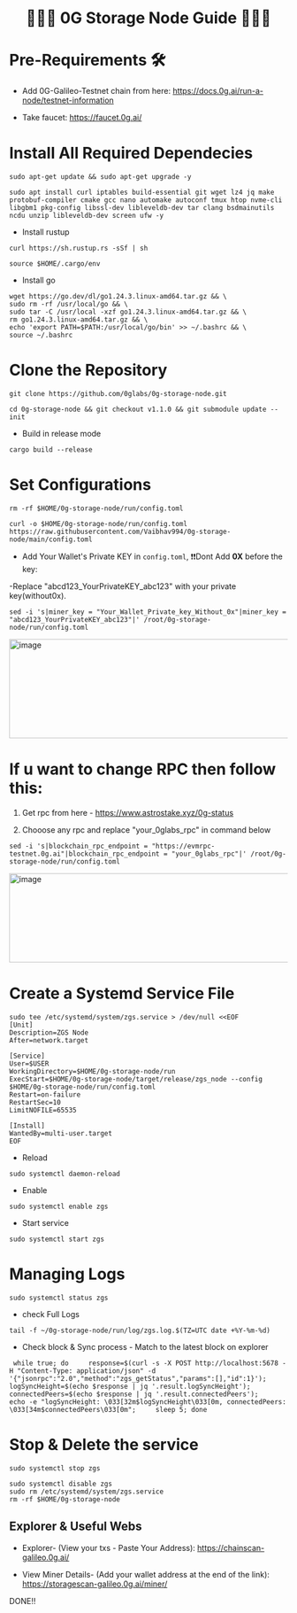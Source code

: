 <div align="center">

#  👨🏻‍💻 **0G Storage Node Guide** 👨🏻‍💻

</div>

# Pre-Requirements 🛠

* Add 0G-Galileo-Testnet chain from here: https://docs.0g.ai/run-a-node/testnet-information

* Take faucet: https://faucet.0g.ai/


# Install All Required Dependecies

```
sudo apt-get update && sudo apt-get upgrade -y
```

```
sudo apt install curl iptables build-essential git wget lz4 jq make protobuf-compiler cmake gcc nano automake autoconf tmux htop nvme-cli libgbm1 pkg-config libssl-dev libleveldb-dev tar clang bsdmainutils ncdu unzip libleveldb-dev screen ufw -y
```

* Install rustup

```
curl https://sh.rustup.rs -sSf | sh
```
```
source $HOME/.cargo/env
```


* Install go

```
wget https://go.dev/dl/go1.24.3.linux-amd64.tar.gz && \
sudo rm -rf /usr/local/go && \
sudo tar -C /usr/local -xzf go1.24.3.linux-amd64.tar.gz && \
rm go1.24.3.linux-amd64.tar.gz && \
echo 'export PATH=$PATH:/usr/local/go/bin' >> ~/.bashrc && \
source ~/.bashrc
```


# Clone the Repository

```
git clone https://github.com/0glabs/0g-storage-node.git
```

```
cd 0g-storage-node && git checkout v1.1.0 && git submodule update --init
```

* Build in release mode 

```
cargo build --release
```

# Set Configurations

```
rm -rf $HOME/0g-storage-node/run/config.toml
```

```
curl -o $HOME/0g-storage-node/run/config.toml https://raw.githubusercontent.com/Vaibhav994/0g-storage-node/main/config.toml
```


* Add Your Wallet's Private KEY in `config.toml`, ❗❗Dont Add **0X** before the key:

-Replace "abcd123_YourPrivateKEY_abc123" with your private key(without0x).

```
sed -i 's|miner_key = "Your_Wallet_Private_key_Without_0x"|miner_key = "abcd123_YourPrivateKEY_abc123"|' /root/0g-storage-node/run/config.toml

```
<img width="1549" height="179" alt="image" src="https://github.com/user-attachments/assets/a855be7d-7150-438d-8adf-652ac27bc032" />


# If u want to change RPC then follow this:

1. Get rpc from here - https://www.astrostake.xyz/0g-status

2. Chooose any rpc and replace "your_0glabs_rpc" in command below

```
sed -i 's|blockchain_rpc_endpoint = "https://evmrpc-testnet.0g.ai"|blockchain_rpc_endpoint = "your_0glabs_rpc"|' /root/0g-storage-node/run/config.toml

```

<img width="1424" height="161" alt="image" src="https://github.com/user-attachments/assets/e25a3c5f-1151-4274-9b66-0c1795b6f4b7" />


# Create a Systemd Service File

```
sudo tee /etc/systemd/system/zgs.service > /dev/null <<EOF
[Unit]
Description=ZGS Node
After=network.target

[Service]
User=$USER
WorkingDirectory=$HOME/0g-storage-node/run
ExecStart=$HOME/0g-storage-node/target/release/zgs_node --config $HOME/0g-storage-node/run/config.toml
Restart=on-failure
RestartSec=10
LimitNOFILE=65535

[Install]
WantedBy=multi-user.target
EOF
```

* Reload

```
sudo systemctl daemon-reload
```

* Enable

```
sudo systemctl enable zgs
```

* Start service

```
sudo systemctl start zgs
```


# Managing Logs

```
sudo systemctl status zgs
```

* check Full Logs

```
tail -f ~/0g-storage-node/run/log/zgs.log.$(TZ=UTC date +%Y-%m-%d)
```

* Check block & Sync process - Match to the latest block on explorer

```
 while true; do     response=$(curl -s -X POST http://localhost:5678 -H "Content-Type: application/json" -d '{"jsonrpc":"2.0","method":"zgs_getStatus","params":[],"id":1}');     logSyncHeight=$(echo $response | jq '.result.logSyncHeight');     connectedPeers=$(echo $response | jq '.result.connectedPeers');     echo -e "logSyncHeight: \033[32m$logSyncHeight\033[0m, connectedPeers: \033[34m$connectedPeers\033[0m";     sleep 5; done
```



# Stop & Delete the service

```
sudo systemctl stop zgs
```

```
sudo systemctl disable zgs
sudo rm /etc/systemd/system/zgs.service
rm -rf $HOME/0g-storage-node
```



## Explorer & Useful Webs

* Explorer- (View your txs - Paste Your Address): https://chainscan-galileo.0g.ai/

* View Miner Details- (Add your wallet address at the end of the link): https://storagescan-galileo.0g.ai/miner/

DONE!!




